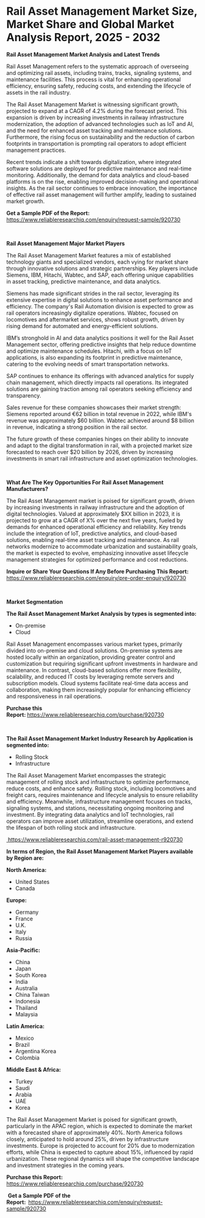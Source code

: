 <p><h1>Rail Asset Management Market Size, Market Share and Global Market Analysis Report, 2025 - 2032</h1></p><p><strong>Rail Asset Management Market Analysis and Latest Trends</strong></p>
<p><p>Rail Asset Management refers to the systematic approach of overseeing and optimizing rail assets, including trains, tracks, signaling systems, and maintenance facilities. This process is vital for enhancing operational efficiency, ensuring safety, reducing costs, and extending the lifecycle of assets in the rail industry.</p><p>The Rail Asset Management Market is witnessing significant growth, projected to expand at a CAGR of 4.2% during the forecast period. This expansion is driven by increasing investments in railway infrastructure modernization, the adoption of advanced technologies such as IoT and AI, and the need for enhanced asset tracking and maintenance solutions. Furthermore, the rising focus on sustainability and the reduction of carbon footprints in transportation is prompting rail operators to adopt efficient management practices.</p><p>Recent trends indicate a shift towards digitalization, where integrated software solutions are deployed for predictive maintenance and real-time monitoring. Additionally, the demand for data analytics and cloud-based platforms is on the rise, enabling improved decision-making and operational insights. As the rail sector continues to embrace innovation, the importance of effective rail asset management will further amplify, leading to sustained market growth.</p></p>
<p><strong>Get a Sample PDF of the Report:&nbsp;</strong> <a href="https://www.reliableresearchiq.com/enquiry/request-sample/920730?utm_campaign=2769&utm_medium=2&utm_source=Github&utm_content=ia&utm_term=18042025&utm_id=rail-asset-management">https://www.reliableresearchiq.com/enquiry/request-sample/920730</a></p>
<p>&nbsp;</p>
<p><strong>Rail Asset Management Major Market Players</strong></p>
<p><p>The Rail Asset Management Market features a mix of established technology giants and specialized vendors, each vying for market share through innovative solutions and strategic partnerships. Key players include Siemens, IBM, Hitachi, Wabtec, and SAP, each offering unique capabilities in asset tracking, predictive maintenance, and data analytics.</p><p>Siemens has made significant strides in the rail sector, leveraging its extensive expertise in digital solutions to enhance asset performance and efficiency. The company's Rail Automation division is expected to grow as rail operators increasingly digitalize operations. Wabtec, focused on locomotives and aftermarket services, shows robust growth, driven by rising demand for automated and energy-efficient solutions.</p><p>IBM’s stronghold in AI and data analytics positions it well for the Rail Asset Management sector, offering predictive insights that help reduce downtime and optimize maintenance schedules. Hitachi, with a focus on IoT applications, is also expanding its footprint in predictive maintenance, catering to the evolving needs of smart transportation networks.</p><p>SAP continues to enhance its offerings with advanced analytics for supply chain management, which directly impacts rail operations. Its integrated solutions are gaining traction among rail operators seeking efficiency and transparency.</p><p>Sales revenue for these companies showcases their market strength: Siemens reported around €62 billion in total revenue in 2022, while IBM's revenue was approximately $60 billion. Wabtec achieved around $8 billion in revenue, indicating a strong position in the rail sector.</p><p>The future growth of these companies hinges on their ability to innovate and adapt to the digital transformation in rail, with a projected market size forecasted to reach over $20 billion by 2026, driven by increasing investments in smart rail infrastructure and asset optimization technologies.</p></p>
<p>&nbsp;</p>
<p><strong>What Are The Key Opportunities For Rail Asset Management Manufacturers?</strong></p>
<p><p>The Rail Asset Management market is poised for significant growth, driven by increasing investments in railway infrastructure and the adoption of digital technologies. Valued at approximately $XX billion in 2023, it is projected to grow at a CAGR of X% over the next five years, fueled by demands for enhanced operational efficiency and reliability. Key trends include the integration of IoT, predictive analytics, and cloud-based solutions, enabling real-time asset tracking and maintenance. As rail networks modernize to accommodate urbanization and sustainability goals, the market is expected to evolve, emphasizing innovative asset lifecycle management strategies for optimized performance and cost reductions.</p></p>
<p><strong>Inquire or Share Your Questions If Any Before Purchasing This Report:</strong> <a href="https://www.reliableresearchiq.com/enquiry/pre-order-enquiry/920730?utm_campaign=2769&utm_medium=2&utm_source=Github&utm_content=ia&utm_term=18042025&utm_id=rail-asset-management">https://www.reliableresearchiq.com/enquiry/pre-order-enquiry/920730</a></p>
<p>&nbsp;</p>
<p><strong>Market Segmentation</strong></p>
<p><strong>The Rail Asset Management Market Analysis by types is segmented into:</strong></p>
<p><ul><li>On-premise</li><li>Cloud</li></ul></p>
<p><p>Rail Asset Management encompasses various market types, primarily divided into on-premise and cloud solutions. On-premise systems are hosted locally within an organization, providing greater control and customization but requiring significant upfront investments in hardware and maintenance. In contrast, cloud-based solutions offer more flexibility, scalability, and reduced IT costs by leveraging remote servers and subscription models. Cloud systems facilitate real-time data access and collaboration, making them increasingly popular for enhancing efficiency and responsiveness in rail operations.</p></p>
<p><strong>Purchase this Report:&nbsp;</strong><a href="https://www.reliableresearchiq.com/purchase/920730?utm_campaign=2769&utm_medium=2&utm_source=Github&utm_content=ia&utm_term=18042025&utm_id=rail-asset-management">https://www.reliableresearchiq.com/purchase/920730</a></p>
<p>&nbsp;</p>
<p><strong>The Rail Asset Management Market Industry Research by Application is segmented into:</strong></p>
<p><ul><li>Rolling Stock</li><li>Infrastructure</li></ul></p>
<p><p>The Rail Asset Management Market encompasses the strategic management of rolling stock and infrastructure to optimize performance, reduce costs, and enhance safety. Rolling stock, including locomotives and freight cars, requires maintenance and lifecycle analysis to ensure reliability and efficiency. Meanwhile, infrastructure management focuses on tracks, signaling systems, and stations, necessitating ongoing monitoring and investment. By integrating data analytics and IoT technologies, rail operators can improve asset utilization, streamline operations, and extend the lifespan of both rolling stock and infrastructure.</p></p>
<p><a href="https://www.reliableresearchiq.com/rail-asset-management-r920730?utm_campaign=2769&utm_medium=2&utm_source=Github&utm_content=ia&utm_term=18042025&utm_id=rail-asset-management">&nbsp;https://www.reliableresearchiq.com/rail-asset-management-r920730</a></p>
<p><strong>In terms of Region, the Rail Asset Management Market Players available by Region are:</strong></p>
<p>
    <p> <strong> North America: </strong>
        <ul>
            <li>United States</li>
            <li>Canada</li>
        </ul>
        </p> 
    <p> <strong> Europe: </strong>
        <ul>
            <li>Germany</li>
            <li>France</li>
            <li>U.K.</li>
            <li>Italy</li>
            <li>Russia</li>
        </ul>
        </p> 
    <p> <strong> Asia-Pacific: </strong>
        <ul>
            <li>China</li>
            <li>Japan</li>
            <li>South Korea</li>
            <li>India</li>
            <li>Australia</li>
            <li>China Taiwan</li>
            <li>Indonesia</li>
            <li>Thailand</li>
            <li>Malaysia</li>
        </ul>
        </p> 
    <p> <strong> Latin America: </strong>
        <ul>
            <li>Mexico</li>
            <li>Brazil</li>
            <li>Argentina Korea</li>
            <li>Colombia</li>
        </ul>
        </p> 
    <p> <strong> Middle East & Africa: </strong>
        <ul>
            <li>Turkey</li>
            <li>Saudi</li>
            <li>Arabia</li>
            <li>UAE</li>
            <li>Korea</li>
        </ul>
    </p>
    </p>
<p><p>The Rail Asset Management Market is poised for significant growth, particularly in the APAC region, which is expected to dominate the market with a forecasted share of approximately 40%. North America follows closely, anticipated to hold around 25%, driven by infrastructure investments. Europe is projected to account for 20% due to modernization efforts, while China is expected to capture about 15%, influenced by rapid urbanization. These regional dynamics will shape the competitive landscape and investment strategies in the coming years.</p></p>
<p><strong>Purchase this Report: </strong><a href="https://www.reliableresearchiq.com/purchase/920730?utm_campaign=2769&utm_medium=2&utm_source=Github&utm_content=ia&utm_term=18042025&utm_id=rail-asset-management">https://www.reliableresearchiq.com/purchase/920730</a></p>
<p>&nbsp;<strong>Get a Sample PDF of the Report:&nbsp;&nbsp;</strong><a href="https://www.reliableresearchiq.com/enquiry/request-sample/920730?utm_campaign=2769&utm_medium=2&utm_source=Github&utm_content=ia&utm_term=18042025&utm_id=rail-asset-management">https://www.reliableresearchiq.com/enquiry/request-sample/920730</a></p>
<p><strong></strong></p>
<p><p></p><p></p><p></p></p>